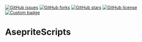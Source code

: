 [![GitHub issues](https://img.shields.io/github/issues/Apocalyptapig/AsepriteScripts)](https://github.com/Apocalyptapig/AsepriteScripts/issues) [![GitHub forks](https://img.shields.io/github/forks/Apocalyptapig/AsepriteScripts)](https://github.com/Apocalyptapig/AsepriteScripts/network) [![GitHub stars](https://img.shields.io/github/stars/Apocalyptapig/AsepriteScripts)](https://github.com/Apocalyptapig/AsepriteScripts/stargazers) [![GitHub license](https://img.shields.io/github/license/Apocalyptapig/AsepriteScripts)](https://github.com/Apocalyptapig/AsepriteScripts/blob/main/LICENSE) [![Custom badge](https://img.shields.io/badge/subscribe-._._.-red)](https://www.youtube.com/channel/UCD9_GtKtMeEwJtfrNckFmPw)
# AsepriteScripts
